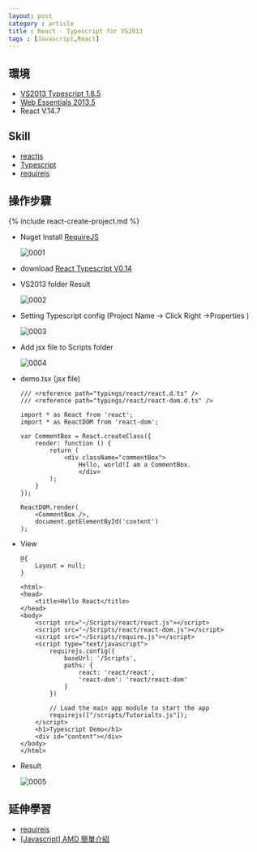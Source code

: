 ```yaml
---
layout: post
category : article
title : React - Typescript for VS2013
tags : [Javascript,React]
---
```


## 環境
- [VS2013 Typescript 1.8.5](https://www.microsoft.com/en-us/download/details.aspx?id=48739)
- [Web Essentials 2013.5](https://marketplace.visualstudio.com/items?itemName=MadsKristensen.WebEssentials20135)
- React V.14.7

## Skill
- [reactjs](https://facebook.github.io/react/)
- [Typescript](https://www.typescriptlang.org/docs/handbook/basic-types.html)
- [requirejs](http://requirejs.org/)

## 操作步驟
{% include react-create-project.md %}

- Nuget Install [RequireJS](https://www.nuget.org/packages/RequireJS/)

    <img class="img-responsive" src="{{ site.url }}/assets/images/posts/20170312/0001.png" alt="0001"/>

- download [React Typescript V0.14](https://github.com/DefinitelyTyped/DefinitelyTyped/tree/327d35fb7a24c60b4f829a3902a37d2e582269c9/react)

- VS2013 folder Result

    <img class="img-responsive" src="{{ site.url }}/assets/images/posts/20170312/0002.png" alt="0002"/>

- Setting Typescript config  (Project Name -> Click Right ->Properties )

    <img class="img-responsive" src="{{ site.url }}/assets/images/posts/20170312/0003.png" alt="0003"/>

- Add jsx file to Scripts folder

    <img class="img-responsive" src="{{ site.url }}/assets/images/posts/20170312/0004.png" alt="0004"/>

- demo.tsx (jsx file)

    ```
    /// <reference path="typings/react/react.d.ts" />
    /// <reference path="typings/react/react-dom.d.ts" />
    
    import * as React from 'react';
    import * as ReactDOM from 'react-dom';
    
    var CommentBox = React.createClass({
        render: function () {
            return (
                <div className="commentBox">
                    Hello, world!I am a CommentBox.
                    </div>
            );
        }
    });
    
    ReactDOM.render(
        <CommentBox />,
        document.getElementById('content')
    );
    ```

- View

    ```
    @{
        Layout = null;
    }
    
    <html>
    <head>
        <title>Hello React</title>
    </head>
    <body>
        <script src="~/Scripts/react/react.js"></script>
        <script src="~/Scripts/react/react-dom.js"></script>
        <script src="~/Scripts/require.js"></script>
        <script type="text/javascript">
            requirejs.config({
                baseUrl: '/Scripts',
                paths: {
                    react: 'react/react',
                    'react-dom': 'react/react-dom'
                }
            })
    
            // Load the main app module to start the app
            requirejs(["/scripts/Tutorialts.js"]);
        </script>
        <h1>Typescript Demo</h1>
        <div id="content"></div>
    </body>
    </html>
    ```

- Result

    <img class="img-responsive" src="{{ site.url }}/assets/images/posts/20170312/0005.png" alt="0005"/>

## 延伸學習
- [requirejs](http://requirejs.org/docs/whyamd.html)
- [[Javascript] AMD 簡單介紹](https://dotblogs.com.tw/kirkchen/2012/06/20/javascript_amd_introduction)
